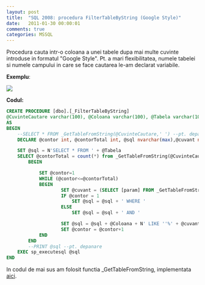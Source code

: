 ```yaml
---
layout: post
title:  "SQL 2008: procedura FilterTableByString (Google Style)"
date:   2011-01-30 00:00:01
comments: true
categories: MSSQL
---
```


Procedura cauta intr-o coloana a unei tabele dupa mai multe cuvinte introduse in formatul "Google Style". Pt. a mari flexibilitatea, numele tabelei si numele campului in care se face cautarea le-am declarat variabile.

**Exemplu**:

![](https://dl.dropboxusercontent.com/u/43065769/blog/images/2011/lucimar.png)

**Codul:**

``` sql
CREATE PROCEDURE [dbo].[_FilterTableByString]
@CuvinteCautare varchar(100), @Coloana varchar(100), @Tabela varchar(100)
AS
BEGIN
	--SELECT * FROM _GetTableFromString(@CuvinteCautare,' ') --pt. depanare
	DECLARE @contor int, @contorTotal int, @sql nvarchar(max),@cuvant nvarchar(max)

	SET @sql = N'SELECT * FROM ' + @Tabela
	SELECT @contorTotal = count(*) from _GetTableFromString(@CuvinteCautare,' ')
		BEGIN

			SET @contor=1
			WHILE (@contor<=@contorTotal)
			BEGIN
					SET @cuvant = (SELECT [param] FROM _GetTableFromString(@CuvinteCautare,' ') WHERE id=@contor)
					IF @contor = 1
						SET @sql = @sql + ' WHERE '
					ELSE
						SET @sql = @sql + ' AND '

					SET @sql = @sql + @Coloana + N' LIKE ''%' + @cuvant + '%'''
					SET @contor = @contor+1
			END
		END
		--PRINT @sql --pt. depanare
	EXEC sp_executesql @sql
END
```

In codul de mai sus am folosit functia _GetTableFromString, implementata [aici](http://maran.ro/2011/01/29/sql-2008functia-gettablefromstring).